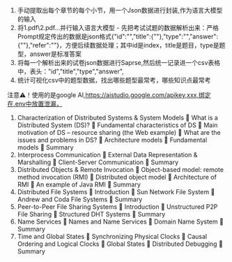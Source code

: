 1. 手动提取出每个章节的每个小节，用一个Json数据进行封装,作为语言大模型的输入
2. 将1.pdf\2.pdf...并行输入语言大模型 - 先把考试试题的数据解析出来：严格Prompt规定传出的数据是json格式{"id":"","title":{""},"type":"","answer":{""},"refer":""}，方便后续数据处理；其中id是index，title是题目，type是题型，answer是标准答案
3. 将每一个解析出来的试卷json数据进行Saprse,然后统一记录进一个csv表格中，表头："id","title","type","answer",
4. 统计可视化csv中的题型数据，找出哪些题型最常考，哪些知识点最常考

注意⚠️！使用的是google AI,https://aistudio.google.com/apikey,xxx,绑定在.env中放置泄漏，

1. Characterization of Distributed 
Systems & System Models
 What is a Distributed System (DS)?
 Fundamental characteristics of DS 
 Main motivation of DS – resource sharing (the 
Web example)
 What are the issues and problems in DS?
 Architecture models
 Fundamental models
 Summary
2. Interprocess Communication
 External Data Representation & Marshalling
 Client-Server Communication
 Summary
3. Distributed Objects 
& Remote Invocation
 Object-based model: remote method 
invocation (RMI)
 Distributed object model
 Architecture of RMI
 An example of Java RMI
 Summary
4. Distributed File Systems
 Introduction
 Sun Network File System
 Andrew and Coda File Systems
 Summary
5. Peer-to-Peer File Sharing Systems
 Introduction
 Unstructured P2P File Sharing
 Structured DHT Systems
 Summary
6. Name Services
 Names and Name Services
 Domain Name System
 Summary
7. Time and Global States
 Synchronizing Physical Clocks
 Causal Ordering and Logical Clocks
 Global States
 Distributed Debugging
 Summary